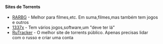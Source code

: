 #### Sites de Torrents

- [RARBG](https://rarbg.to/) - Melhor para filmes,etc. Em suma,filmes,mas também tem jogos e outros
- [1337x](https://1337x.to/) - Tem vários jogos,software,um "deve ter lá"
- [RuTracker](https://rutracker.org/forum/index.php) - O melhor site de torrents público. Apenas precisas lidar com o russo e criar uma conta